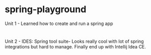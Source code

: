 # spring-playground
Unit 1 - Learned how to create and run a spring app

#
Unit 2 - IDES: Spring tool suite- Looks really cool with lot of spring integrations but hard to manage. Finally end up with Intellij Idea CE.
  
